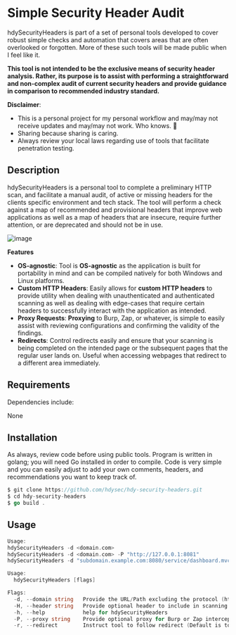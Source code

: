 # Simple Security Header Audit

hdySecurityHeaders is part of a set of personal tools developed to cover robust simple checks and automation that covers areas that are often overlooked or forgotten. More of these such tools will be made public when I feel like it.

**This tool is not intended to be the exclusive means of security header analysis. Rather, its purpose is to assist with performing a straightforward and non-complex audit of current security headers and provide guidance in comparison to recommended industry standard.**

**Disclaimer**:

- This is a personal project for my personal workflow and may/may not receive updates and may/may not work. Who knows. :shrug: 
- Sharing because sharing is caring.
- Always review your local laws regarding use of tools that facilitate penetration testing.

## Description

hdySecurityHeaders is a personal tool to complete a preliminary HTTP scan, and facilitate a manual audit, of active or missing headers for the clients specific environment and tech stack. The tool will perform a check against a map of recommended and provisional headers that improve web applications as well as a map of headers that are insecure, require further attention, or are deprecated and should not be in use.

![image](https://i.imgur.com/3DWHaQi.png)


**Features**

- **OS-agnostic**:  Tool is **OS-agnostic** as the application is built for portability in mind and can be compiled natively for both Windows and Linux platforms.
- **Custom HTTP Headers**: Easily allows for **custom HTTP headers** to provide utility when dealing with unauthenticated and authenticated scanning as well as dealing with edge-cases that require certain headers to successfully interact with the application as intended.
- **Proxy Requests**: **Proxying** to Burp, Zap, or whatever, is simple to easily assist with reviewing configurations and confirming the validity of the findings.
- **Redirects**: Control redirects easily and ensure that your scanning is being completed on the intended page or the subsequent pages that the regular user lands on. Useful when accessing webpages that redirect to a different area immediately.

## Requirements

Dependencies include:

None

## Installation

As always, review code before using public tools. Program is written in golang; you will need Go installed in order to compile. Code is very simple and you can easily adjust to add your own comments, headers, and recommendations you want to keep track of.

```go
$ git clone https://github.com/hdysec/hdy-security-headers.git
$ cd hdy-security-headers
$ go build .
```

## Usage

```go
Usage:
hdySecurityHeaders -d <domain.com>
hdySecurityHeaders -d <domain.com> -P "http://127.0.0.1:8081"
hdySecurityHeaders -d "subdomain.example.com:8080/service/dashboard.mvc" -H "Cookie: JSESSIONID=qwerqwer_aadsfasdfasdasdfd-Afdfdfp"

Usage:
  hdySecurityHeaders [flags]

Flags:
  -d, --domain string   Provide the URL/Path excluding the protocol (http/s).
  -H, --header string   Provide optional header to include in scanning when doing authenticated scanning.
  -h, --help            help for hdySecurityHeaders
  -P, --proxy string    Provide optional proxy for Burp or Zap interception (http://127.0.0.1:8081)
  -r, --redirect        Instruct tool to follow redirect (Default is to ignore redirects)
```



